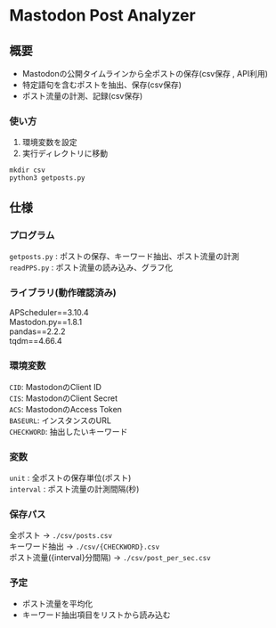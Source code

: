 # Mastodon Post Analyzer

## 概要
- Mastodonの公開タイムラインから全ポストの保存(csv保存 , API利用)
- 特定語句を含むポストを抽出、保存(csv保存)
- ポスト流量の計測、記録(csv保存)

### 使い方
1. 環境変数を設定
2. 実行ディレクトリに移動
```
mkdir csv
python3 getposts.py
```

## 仕様
### プログラム
`getposts.py` : ポストの保存、キーワード抽出、ポスト流量の計測  
`readPPS.py` : ポスト流量の読み込み、グラフ化

### ライブラリ(動作確認済み)
APScheduler==3.10.4  
Mastodon.py==1.8.1  
pandas==2.2.2  
tqdm==4.66.4


### 環境変数

`CID`: MastodonのClient ID  
`CIS`: MastodonのClient Secret  
`ACS`: MastodonのAccess Token  
`BASEURL`: インスタンスのURL  
`CHECKWORD`: 抽出したいキーワード  

### 変数

`unit` : 全ポストの保存単位(ポスト)  
`interval` : ポスト流量の計測間隔(秒)

### 保存パス
全ポスト -> `./csv/posts.csv`  
キーワード抽出 -> `./csv/{CHECKWORD}.csv`  
ポスト流量({interval}分間隔) -> `./csv/post_per_sec.csv`

### 予定
- ポスト流量を平均化
- キーワード抽出項目をリストから読み込む
